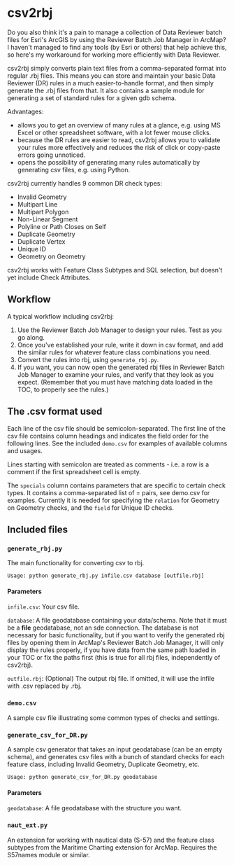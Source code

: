 # csv2rbj

Do you also think it's a pain to manage a collection of Data Reviewer batch files for Esri's ArcGIS by using the Reviewer Batch Job Manager in ArcMap? I haven't managed to find any tools (by Esri or others) that help achieve this, so here's my workaround for working more efficiently with Data Reviewer.

csv2rbj simply converts plain text files from a comma-separated format into regular .rbj files. This means you can store and maintain your basic Data Reviewer (DR) rules in a much easier-to-handle format, and then simply generate the .rbj files from that. It also contains a sample module for generating a set of standard rules for a given gdb schema.

Advantages:
* allows you to get an overview of many rules at a glance, e.g. using MS Excel or other spreadsheet software, with a lot fewer mouse clicks.
* because the DR rules are easier to read, csv2rbj allows you to validate your rules more effectively and reduces the risk of click or copy-paste errors going unnoticed.
* opens the possibility of generating many rules automatically by generating csv files, e.g. using Python.

csv2rbj currently handles 9 common DR check types:
* Invalid Geometry
* Multipart Line
* Multipart Polygon
* Non-Linear Segment
* Polyline or Path Closes on Self
* Duplicate Geometry
* Duplicate Vertex
* Unique ID
* Geometry on Geometry

csv2rbj works with Feature Class Subtypes and SQL selection, but doesn't yet include Check Attributes.


## Workflow

A typical workflow including csv2rbj:
1. Use the Reviewer Batch Job Manager to design your rules. Test as you go along.
1. Once you've established your rule, write it down in csv format, and add the similar rules for whatever feature class combinations you need.
1. Convert the rules into rbj, using `generate_rbj.py`.
1. If you want, you can now open the generated rbj files in Reviewer Batch Job Manager to examine your rules, and verify that they look as you expect. (Remember that you must have matching data loaded in the TOC, to properly see the rules.)


## The .csv format used

Each line of the csv file should be semicolon-separated.
The first line of the csv file contains column headings and indicates the field order for the following lines. See the included `demo.csv` for examples of available columns and usages.

Lines starting with semicolon are treated as comments - i.e. a row is a comment if the first spreadsheet cell is empty.

The `specials` column contains parameters that are specific to certain check types. It contains a comma-separated list of = pairs, see demo.csv for examples. Currently it is needed for specifying the `relation` for Geometry on Geometry checks, and the `field` for Unique ID checks.


## Included files

### `generate_rbj.py`

The main functionality for converting csv to rbj.

```Usage: python generate_rbj.py infile.csv database [outfile.rbj]```

#### Parameters

`infile.csv`: Your csv file.

`database`: A file geodatabase containing your data/schema. Note that it must be a **file** geodatabase, not an sde connection. The database is not necessary for basic functionality, but if you want to verify the generated rbj files by opening them in ArcMap's Reviewer Batch Job Manager, it will only display the rules properly, if you have data from the same path loaded in your TOC or fix the paths first (this is true for all rbj files, independently of csv2rbj).

`outfile.rbj`: (Optional) The output rbj file. If omitted, it will use the infile with .csv replaced by .rbj.

### `demo.csv`

A sample csv file illustrating some common types of checks and settings.

### `generate_csv_for_DR.py`

A sample csv generator that takes an input geodatabase (can be an empty schema), and generates csv files with a bunch of standard checks for each feature class, including Invalid Geometry, Duplicate Geometry, etc.

```Usage: python generate_csv_for_DR.py geodatabase```

#### Parameters

`geodatabase`: A file geodatabase with the structure you want.

### `naut_ext.py`

An extension for working with nautical data (S-57) and the feature class subtypes from the Maritime Charting extension for ArcMap. Requires the S57names module or similar.

